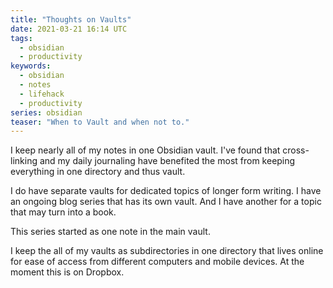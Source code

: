 ```yaml
---
title: "Thoughts on Vaults"
date: 2021-03-21 16:14 UTC
tags:
  - obsidian
  - productivity
keywords:
  - obsidian
  - notes
  - lifehack
  - productivity
series: obsidian
teaser: "When to Vault and when not to."
---
```


I keep nearly all of my notes in one Obsidian vault. I've found that cross-linking and my daily journaling have benefited the most from keeping everything in one directory and thus vault.

I do have separate vaults for dedicated topics of longer form writing. I have an ongoing blog series that has its own vault. And I have another for a topic that may turn into a book.

This series started as one note in the main vault.

I keep the all of my vaults as subdirectories in one directory that lives online for ease of access from different computers and mobile devices. At the moment this is on Dropbox.


